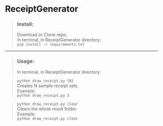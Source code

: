 # ReceiptGenerator

> ### Install:
> Download or Clone repo;  
> In terminal, in ReceiptGenerator directory:  
> `pip install -r requirements.txt`
---
> ### Usage:
> In terminal, in ReceiptGenerator directory:


> `python draw_receipt.py {N}`  
> Creates N sample receipt sets.  
> Example:  
> `python draw_receipt.py 3`


> `python draw_receipt.py clear`  
> Clears the whole result folder.  
> Example:  
> `python draw_receipt.py clear`

